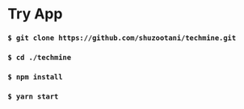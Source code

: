 # Try App
### `$ git clone https://github.com/shuzootani/techmine.git`
### `$ cd ./techmine`
### `$ npm install`
### `$ yarn start`
